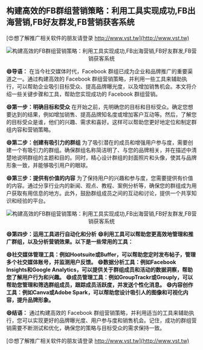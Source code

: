 ## **构建高效的FB群组营销策略：利用工具实现成功,FB出海营销,FB好友群发,FB营销获客系统**

[😍想了解推广相关软件的朋友请登录 http://www.vst.tw](http://www.vst.tw)

 <center><img src="https://vst.tw/MP4/tuiguang/png/7.png" alt="构建高效的FB群组营销策略：利用工具实现成功,FB出海营销,FB好友群发,FB营销获客系统"></center>

**😄导语：**
在当今社交媒体时代，Facebook 群组已成为企业和品牌推广的重要渠道之一。通过构建高效的 Facebook 群组营销策略，并利用一些工具来辅助执行，可以帮助企业吸引目标受众、提高品牌曝光度，以及增加销售机会。本文将介绍一些关键步骤和工具，帮助您实现成功的 Facebook 群组营销。

**😄第一步：明确目标和受众**
在开始之前，先明确您的目标和目标受众。确定您想要达到的结果，例如增加销售、提高品牌知名度或增加客户互动等。然后，了解您的目标受众是谁，他们的兴趣、需求和喜好。这样可以帮助您更好地定位和制定群组内容和营销策略。

**😄第二步：创建有吸引力的群组**
为了吸引潜在的成员和增强用户参与度，需要创建一个有吸引力的群组。确保群组名称简洁明了、与您的品牌相关，并在描述中清楚地说明群组的主题和目的。同时，精心设计群组的封面照片和头像，使其与品牌形象一致，并能够吸引用户的眼球。

**😄第三步：提供有价值的内容**
为了保持用户的兴趣和参与度，您需要提供有价值的内容。通过分享行业内的新闻、观点、教程、案例分析等，确保您的群组成为用户获取有用信息的地方。此外，鼓励群组成员之间的互动和讨论，提供一个共享知识和经验的平台。

 <center><img src="https://vst.tw/MP4/tuiguang/png/0.png" alt="构建高效的FB群组营销策略：利用工具实现成功,FB出海营销,FB好友群发,FB营销获客系统"></center>

**😄第四步：运用工具进行自动化和分析**
**😄利用工具可以帮助您更高效地管理和推广群组，以及分析营销效果。以下是一些常用的工具：**

**😄社交媒体管理工具：例如Hootsuite或Buffer，可以帮助您定时发布帖子，管理多个社交媒体账号，并监测用户反馈。**
**😄数据分析工具：例如Facebook Insights和Google Analytics，可以提供关于群组成员和活动的数据洞察，帮助您了解用户行为和兴趣。**
**😄成员管理工具：例如GroupTrackr或Grouply，可以帮助您管理和筛选群组成员，跟踪成员活跃度，并发送个性化消息。**
**😄内容创作工具：例如Canva或Adobe Spark，可以帮助您设计吸引人的图像和可视化内容，提升品牌形象。**

**😄结语：**
通过构建高效的 Facebook 群组营销策略，并利用适当的工具来辅助执行，您可以实现更好的品牌曝光度、用户参与度和销售机会。记住，成功的群组营销需要不断测试和优化，确保您的策略与目标受众的需求保持一致。

[😍想了解推广相关软件的朋友请登录 http://www.vst.tw](http://www.vst.tw)



